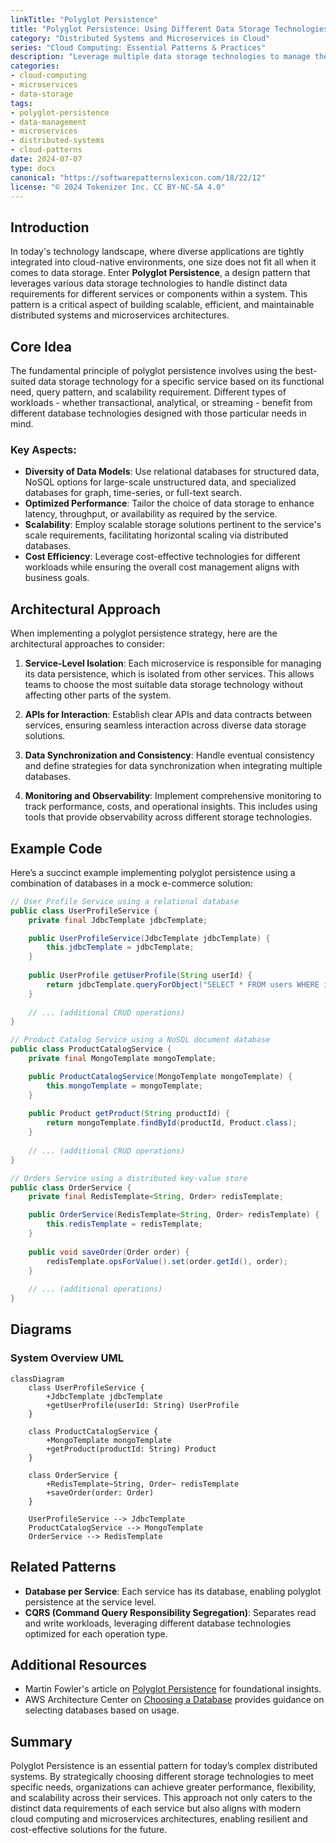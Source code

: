 ```yaml
---
linkTitle: "Polyglot Persistence"
title: "Polyglot Persistence: Using Different Data Storage Technologies Based on Service Needs"
category: "Distributed Systems and Microservices in Cloud"
series: "Cloud Computing: Essential Patterns & Practices"
description: "Leverage multiple data storage technologies to manage the varying data storage and retrieval requirements across distributed systems and microservices architectures."
categories:
- cloud-computing
- microservices
- data-storage
tags:
- polyglot-persistence
- data-management
- microservices
- distributed-systems
- cloud-patterns
date: 2024-07-07
type: docs
canonical: "https://softwarepatternslexicon.com/18/22/12"
license: "© 2024 Tokenizer Inc. CC BY-NC-SA 4.0"
---
```


## Introduction

In today's technology landscape, where diverse applications are tightly integrated into cloud-native environments, one size does not fit all when it comes to data storage. Enter **Polyglot Persistence**, a design pattern that leverages various data storage technologies to handle distinct data requirements for different services or components within a system. This pattern is a critical aspect of building scalable, efficient, and maintainable distributed systems and microservices architectures.

## Core Idea

The fundamental principle of polyglot persistence involves using the best-suited data storage technology for a specific service based on its functional need, query pattern, and scalability requirement. Different types of workloads - whether transactional, analytical, or streaming - benefit from different database technologies designed with those particular needs in mind.

### Key Aspects:
- **Diversity of Data Models**: Use relational databases for structured data, NoSQL options for large-scale unstructured data, and specialized databases for graph, time-series, or full-text search.
- **Optimized Performance**: Tailor the choice of data storage to enhance latency, throughput, or availability as required by the service.
- **Scalability**: Employ scalable storage solutions pertinent to the service's scale requirements, facilitating horizontal scaling via distributed databases.
- **Cost Efficiency**: Leverage cost-effective technologies for different workloads while ensuring the overall cost management aligns with business goals.

## Architectural Approach

When implementing a polyglot persistence strategy, here are the architectural approaches to consider:

1. **Service-Level Isolation**: Each microservice is responsible for managing its data persistence, which is isolated from other services. This allows teams to choose the most suitable data storage technology without affecting other parts of the system.
   
2. **APIs for Interaction**: Establish clear APIs and data contracts between services, ensuring seamless interaction across diverse data storage solutions.
   
3. **Data Synchronization and Consistency**: Handle eventual consistency and define strategies for data synchronization when integrating multiple databases.
   
4. **Monitoring and Observability**: Implement comprehensive monitoring to track performance, costs, and operational insights. This includes using tools that provide observability across different storage technologies.

## Example Code

Here’s a succinct example implementing polyglot persistence using a combination of databases in a mock e-commerce solution:

```java
// User Profile Service using a relational database
public class UserProfileService {
    private final JdbcTemplate jdbcTemplate;

    public UserProfileService(JdbcTemplate jdbcTemplate) {
        this.jdbcTemplate = jdbcTemplate;
    }
    
    public UserProfile getUserProfile(String userId) {
        return jdbcTemplate.queryForObject("SELECT * FROM users WHERE id = ?", new Object[]{userId}, new UserProfileRowMapper());
    }
    
    // ... (additional CRUD operations)
}

// Product Catalog Service using a NoSQL document database
public class ProductCatalogService {
    private final MongoTemplate mongoTemplate;

    public ProductCatalogService(MongoTemplate mongoTemplate) {
        this.mongoTemplate = mongoTemplate;
    }
    
    public Product getProduct(String productId) {
        return mongoTemplate.findById(productId, Product.class);
    }
    
    // ... (additional CRUD operations)
}

// Orders Service using a distributed key-value store
public class OrderService {
    private final RedisTemplate<String, Order> redisTemplate;

    public OrderService(RedisTemplate<String, Order> redisTemplate) {
        this.redisTemplate = redisTemplate;
    }
    
    public void saveOrder(Order order) {
        redisTemplate.opsForValue().set(order.getId(), order);
    }
    
    // ... (additional operations)
}
```

## Diagrams

### System Overview UML

```mermaid
classDiagram
    class UserProfileService {
        +JdbcTemplate jdbcTemplate
        +getUserProfile(userId: String) UserProfile
    }

    class ProductCatalogService {
        +MongoTemplate mongoTemplate
        +getProduct(productId: String) Product
    }

    class OrderService {
        +RedisTemplate~String, Order~ redisTemplate
        +saveOrder(order: Order)
    }

    UserProfileService --> JdbcTemplate
    ProductCatalogService --> MongoTemplate
    OrderService --> RedisTemplate
```

## Related Patterns

- **Database per Service**: Each service has its database, enabling polyglot persistence at the service level.
- **CQRS (Command Query Responsibility Segregation)**: Separates read and write workloads, leveraging different database technologies optimized for each operation type.

## Additional Resources

- Martin Fowler's article on [Polyglot Persistence](https://martinfowler.com/bliki/PolyglotPersistence.html) for foundational insights.
- AWS Architecture Center on [Choosing a Database](https://aws.amazon.com/architecture/databases/) provides guidance on selecting databases based on usage.

## Summary

Polyglot Persistence is an essential pattern for today’s complex distributed systems. By strategically choosing different storage technologies to meet specific needs, organizations can achieve greater performance, flexibility, and scalability across their services. This approach not only caters to the distinct data requirements of each service but also aligns with modern cloud computing and microservices architectures, enabling resilient and cost-effective solutions for the future.
